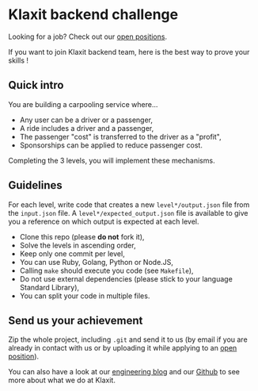 # Klaxit backend challenge

Looking for a job? Check out our [open positions](https://klaxit.workable.com).

If you want to join Klaxit backend team, here is the best way to prove your skills !

## Quick intro

You are building a carpooling service where...
* Any user can be a driver or a passenger,
* A ride includes a driver and a passenger,
* The passenger "cost" is transferred to the driver as a "profit",
* Sponsorships can be applied to reduce passenger cost.

Completing the 3 levels, you will implement these mechanisms.

## Guidelines

For each level, write code that creates a new `level*/output.json` file from the `input.json` file. A `level*/expected_output.json` file is available to give you a reference on which output is expected at each level.

- Clone this repo (please **do not** fork it),
- Solve the levels in ascending order,
- Keep only one commit per level,
- You can use Ruby, Golang, Python or Node.JS,
- Calling `make` should execute you code (see `Makefile`),
- Do not use external dependencies (please stick to your language Standard Library),
- You can split your code in multiple files.

## Send us your achievement

Zip the whole project, including `.git` and send it to us (by email if you are already in contact with us or by uploading it while applying to an [open position](https://klaxit.workable.com)).

You can also have a look at our [engineering blog](https://medium.com/klaxit-techblog) and our [Github](https://github.com/klaxit?type=source) to see more about what we do at Klaxit.
